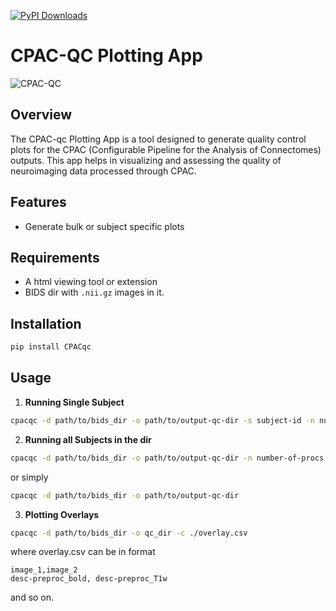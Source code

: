 
[![PyPI Downloads](https://static.pepy.tech/badge/cpacqc)](https://pepy.tech/projects/cpacqc)

# CPAC-QC Plotting App

![CPAC-QC](https://raw.githubusercontent.com/birajstha/bids_qc/main/static/cpac-qc.png)

## Overview

The CPAC-qc Plotting App is a tool designed to generate quality control plots for the CPAC (Configurable Pipeline for the Analysis of Connectomes) outputs. This app helps in visualizing and assessing the quality of neuroimaging data processed through CPAC.

## Features

- Generate bulk or subject specific plots

## Requirements

- A html viewing tool or extension
- BIDS dir with `.nii.gz` images in it.

## Installation

```bash
pip install CPACqc
```

## Usage

1. **Running Single Subject**

```bash
cpacqc -d path/to/bids_dir -o path/to/output-qc-dir -s subject-id -n number-of-procs
```

2. **Running all Subjects in the dir**

```bash
cpacqc -d path/to/bids_dir -o path/to/output-qc-dir -n number-of-procs
```

or simply

```bash
cpacqc -d path/to/bids_dir -o path/to/output-qc-dir
```

3. **Plotting Overlays**

```bash
cpacqc -d path/to/bids_dir -o qc_dir -c ./overlay.csv
```

where overlay.csv can be in format

```csv
image_1,image_2
desc-preproc_bold, desc-preproc_T1w
```

and so on.
